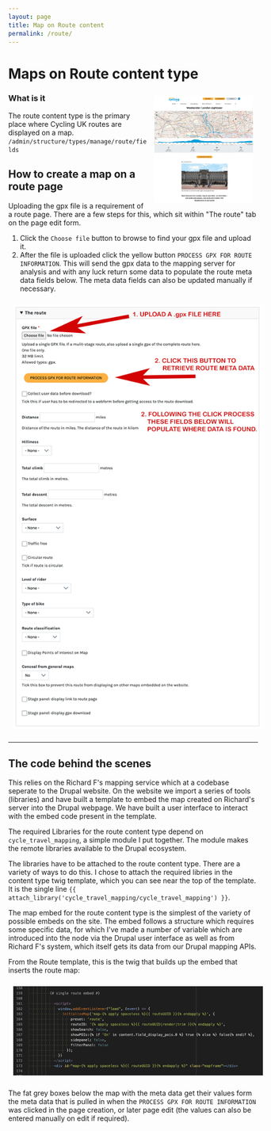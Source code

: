 ```yaml
---
layout: page
title: Map on Route content
permalink: /route/
---
```


# Maps on Route content type
<img src="../assets/map-doc-route.png" alt="a route page" width="200" style="float: right; padding: 10px;"/>

### What is it

The route content type is the primary place where Cycling UK routes are displayed on a map. `/admin/structure/types/manage/route/fields`

## How to create a map on a route page

Uploading the gpx file is a requirement of a route page. There are a few steps for this, which sit within "The route" tab on the page edit form.

1. Click the `Choose file` button to browse to find your gpx file and upload it.
2. After the file is uploaded click the yellow button `PROCESS GPX FOR ROUTE INFORMATION`. This will send the gpx data to the mapping server for analysis and with any luck return some data to populate the route meta data fields below. The meta data fields can also be updated manually if necessary.

<img src="../assets/map-doc-gpx-upload.png" alt="gpx upload" style="padding: 10px;"/>

___

## The code behind the scenes

This relies on the Richard F's mapping service which at a codebase seperate to the Drupal website.  On the website we import a series of tools (libraries) and have built a template to embed the map created on Richard's server into the Drupal webpage. We have built a user interface to interact with the embed code present in the template.

The required Libraries for the route content type depend on `cycle_travel_mapping`, a simple module I put together.  The module makes the remote libraries available to the Drupal ecosystem.

The libraries have to be attached to the route content type. There are a variety of ways to do this.  I chose to attach the required libries in the content type twig template, which you can see near the top of the template. It is the single line `{{ attach_library('cycle_travel_mapping/cycle_travel_mapping') }}`.

The map embed for the route content type is the simplest of the variety of possible embeds on the site. The embed follows a structure which requires some specific data, for which I've made a number of variable which are introduced into the node via the Drupal user interface as well as from Richard F's system, which itself gets its data from our Drupal mapping APIs.

From the Route template, this is the twig that builds up the embed that inserts the route map:

<img src="../assets/route-twig-map-embed.png" alt="gpx upload" style="padding: 10px;"/>

The fat grey boxes below the map with the meta data get their values form the meta data that is pulled in when the `PROCESS GPX FOR ROUTE INFORMATION` was clicked in the page creation, or later page edit (the values can also be entered manually on edit if required).
